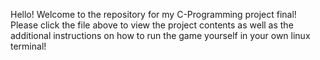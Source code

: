 Hello! Welcome to the repository for my C-Programming project final! Please click the file above to view the project contents as well as the additional instructions on how to run the game yourself in your own linux terminal!
